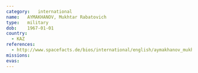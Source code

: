 ```yaml
---
category:	international
name:	AYMAKHANOV, Mukhtar Rabatovich
type:	military
dob:	1967-01-01
country:
  - KAZ
references:
  - http://www.spacefacts.de/bios/international/english/aymakhanov_mukhtar.htm
missions:
evas:
---
```

